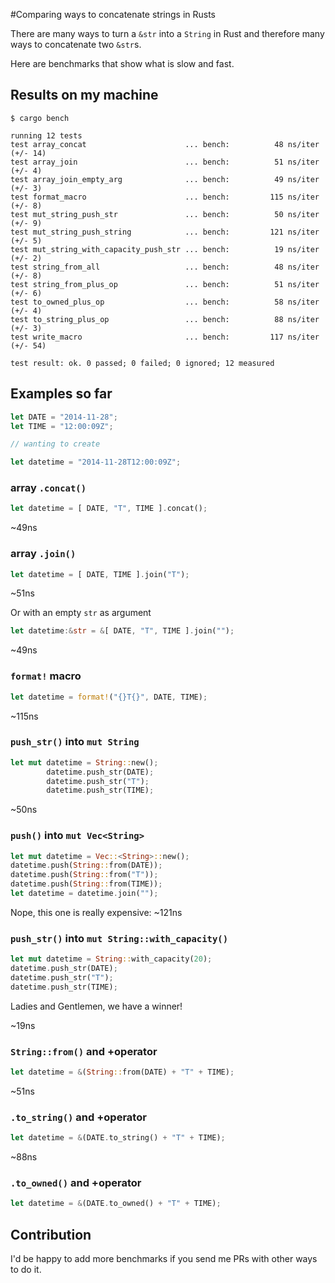 #Comparing ways to concatenate strings in Rusts

There are many ways to turn a `&str` into a `String` in Rust and therefore many ways to concatenate two `&str`s.

Here are benchmarks that show what is slow and fast.

## Results on my machine

```
$ cargo bench

running 12 tests
test array_concat                      ... bench:          48 ns/iter (+/- 14)
test array_join                        ... bench:          51 ns/iter (+/- 4)
test array_join_empty_arg              ... bench:          49 ns/iter (+/- 3)
test format_macro                      ... bench:         115 ns/iter (+/- 8)
test mut_string_push_str               ... bench:          50 ns/iter (+/- 9)
test mut_string_push_string            ... bench:         121 ns/iter (+/- 5)
test mut_string_with_capacity_push_str ... bench:          19 ns/iter (+/- 2)
test string_from_all                   ... bench:          48 ns/iter (+/- 8)
test string_from_plus_op               ... bench:          51 ns/iter (+/- 6)
test to_owned_plus_op                  ... bench:          58 ns/iter (+/- 4)
test to_string_plus_op                 ... bench:          88 ns/iter (+/- 3)
test write_macro                       ... bench:         117 ns/iter (+/- 54)

test result: ok. 0 passed; 0 failed; 0 ignored; 12 measured
```

## Examples so far


```rust
let DATE = "2014-11-28";
let TIME = "12:00:09Z";

// wanting to create

let datetime = "2014-11-28T12:00:09Z";

```


### array `.concat()`

```rust
let datetime = [ DATE, "T", TIME ].concat();
```

~49ns

### array `.join()`

```rust
let datetime = [ DATE, TIME ].join("T");
```

~51ns

Or with an empty `str` as argument

```rust
let datetime:&str = &[ DATE, "T", TIME ].join("");
```

~49ns

### `format!` macro


```rust
let datetime = format!("{}T{}", DATE, TIME);
```

~115ns

### `push_str()` into `mut String`

```rust
let mut datetime = String::new();
        datetime.push_str(DATE);
        datetime.push_str("T");
        datetime.push_str(TIME);
```

~50ns

### `push()` into `mut Vec<String>`

```rust
let mut datetime = Vec::<String>::new();
datetime.push(String::from(DATE));
datetime.push(String::from("T"));
datetime.push(String::from(TIME));
let datetime = datetime.join("");
```

Nope, this one is really expensive: ~121ns

### `push_str()` into `mut String::with_capacity()`

```rust
let mut datetime = String::with_capacity(20);
datetime.push_str(DATE);
datetime.push_str("T");
datetime.push_str(TIME);
```

Ladies and Gentlemen, we have a winner!

~19ns

### `String::from()` and +operator

```rust
let datetime = &(String::from(DATE) + "T" + TIME);
```

~51ns

### `.to_string()` and +operator


```rust
let datetime = &(DATE.to_string() + "T" + TIME);
```

~88ns

### `.to_owned()` and +operator

```rust
let datetime = &(DATE.to_owned() + "T" + TIME);
```

## Contribution

I'd be happy to add more benchmarks if you send me PRs with other ways to do it.

